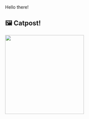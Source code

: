 Hello there!



## 🖼️ Catpost!

<sub>
    <img src="https://cdn2.thecatapi.com/images/5rp.jpg" height="256">
</sub>

